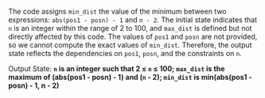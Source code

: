 The code assigns `min_dist` the value of the minimum between two expressions: `abs(pos1 - posn) - 1` and `n - 2`. The initial state indicates that `n` is an integer within the range of 2 to 100, and `max_dist` is defined but not directly affected by this code. The values of `pos1` and `posn` are not provided, so we cannot compute the exact values of `min_dist`. Therefore, the output state reflects the dependencies on `pos1`, `posn`, and the constraints on `n`.

Output State: **`n` is an integer such that 2 ≤ `n` ≤ 100; `max_dist` is the maximum of (abs(pos1 - posn) - 1) and (`n` - 2); `min_dist` is min(abs(pos1 - posn) - 1, n - 2)**